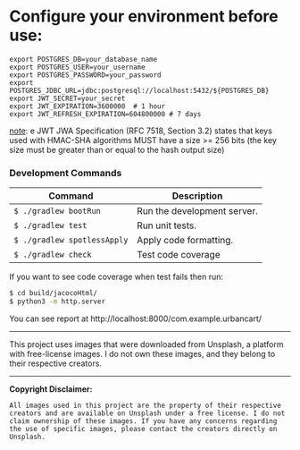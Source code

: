# Configure your environment before use:
```
export POSTGRES_DB=your_database_name
export POSTGRES_USER=your_username
export POSTGRES_PASSWORD=your_password
export POSTGRES_JDBC_URL=jdbc:postgresql://localhost:5432/${POSTGRES_DB}
export JWT_SECRET=your_secret
export JWT_EXPIRATION=3600000  # 1 hour
export JWT_REFRESH_EXPIRATION=604800000 # 7 days
```
<u>note</u>: e JWT JWA Specification (RFC 7518, Section 3.2) states that keys used with HMAC-SHA algorithms MUST have a size >= 256 bits (the key size must be greater than or equal to the hash output size)
### Development Commands

| Command                     | Description                 |
| --------------------------- | --------------------------- |
| `$ ./gradlew bootRun`       | Run the development server. |
| `$ ./gradlew test`          | Run unit tests.             |
| `$ ./gradlew spotlessApply` | Apply code formatting.      |
| `$ ./gradlew check`         | Test code coverage          |

If you want to see code coverage when test fails then run:
```bash
$ cd build/jacocoHtml/
$ python3 -m http.server
```

You can see report at http://localhost:8000/com.example.urbancart/
___


This project uses images that were downloaded from Unsplash, a platform with free-license images. I do not own these images, and they belong to their respective creators.

---
**Copyright Disclaimer:**

`All images used in this project are the property of their respective creators and are available on Unsplash under a free license. I do not claim ownership of these images. If you have any concerns regarding the use of specific images, please contact the creators directly on Unsplash.`

